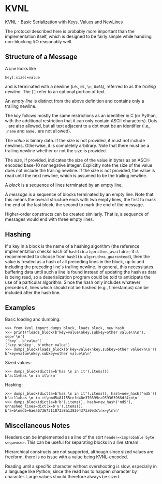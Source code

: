 # KVNL
KVNL - Basic Serialization with Keys, Values and NewLines

The protocol described here is probably more important than the implementation itself, which is designed to be fairly simple while handling non-blocking I/O reasonably well.

## Structure of a Message

A *line* looks like
```
key[:size]=value
```
and is terminated with a newline (i.e., `NL`, `\n`, `0x0A`), referred to as the *trailing newline*. The `[]` refer to an optional portion of text.

An *empty line* is distinct from the above definition and contains only a trailing newline.

The *key* follows mostly the same restrictions as an identifier in C (or Python, with the additional restriction that it can only contain ASCII characters). Dots `.` are also allowed, but all text adjacent to a dot must be an identifier (i.e., `.name` and `name.` are not allowed).

The *value* is binary data. If the size is not provided, it must not include newlines. Otherwise, it is completely arbitrary. Note that there must be a trailing newline whether or not the size is provided.

The *size*, if provided, indicates the size of the value in bytes as an ASCII-encoded base-10 nonnegative integer. Explicitly note the size of the value does not include the trailing newline. If the size is not provided, the value is read until the next newline, which is assumed to be the trailing newline.

A *block* is a sequence of lines terminated by an empty line.

A *message* is a sequence of blocks terminated by an empty line. Note that this means the overall structure ends with two empty lines, the first to mask the end of the last block, the second to mark the end of the message.

Higher-order constructs can be created similarly. That is, a sequence of messages would end with three empty lines.

## Hashing

If a key in a block is the name of a hashing algorithm (the reference implementation checks each of `hashlib.algorithms_available`; it is recommended to choose from `hashlib.algorithms_guaranteed`), then the value is treated as a hash of all preceding lines in the block, up to and including the preceding line's trailing newline. In general, this necessitates buffering data until such a line is found instead of updating the hash as data is being read, so a deserialization program could be told to anticipate the use of a particular algorithm. Since the hash only includes whatever precedes it, lines which should not be hashed (e.g., timestamps) can be included after the hash line.

## Examples

Basic loading and dumping:
```
>>> from kvnl import dumps_block, loads_block, new_hash
>>> print(*loads_block(b'key=value\nkey.subkey=other value\n\n'), sep='\n')
('key', b'value')
('key.subkey', b'other value')
>>> dumps_block(loads_block(b'key=value\nkey.subkey=other value\n\n'))
b'key=value\nkey.subkey=other value\n\n'
```

Sized values:
```
>>> dumps_block(dict(a=b'has \n in it').items())
b'a:11=has \n in it\n\n'
```

Hashing:
```
>>> dumps_block(dict(a=b'has \n in it').items(), hash=new_hash('md5'))
b'a:11=has \n in it\nmd5=81155cefd40e370899ea959363968df4\n\n'
>>> dumps_block(dict(a=b'b').items(), hash=new_hash('md5'), unhashed_lines=dict(x=b'y').items())
b'a=b\nmd5=6aea67367311873a8a1383e4373a0e3c\nx=y\n\n'
```

## Miscellaneous Notes

Headers can be implemented as a line of the sort `header=<improbable byte sequence>`. This can be useful for separating blocks in a live stream.

Hierarchical constructs are not supported, although since sized values are freeform, there is no issue with a value being KVNL-encoded.

Reading until a specific character without overshooting is slow, especially in a language like Python, since the read has to happen character by character. Large values should therefore always be sized.

